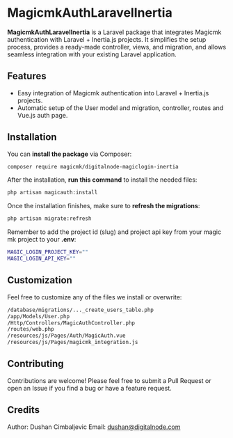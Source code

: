 # MagicmkAuthLaravelInertia

**MagicmkAuthLaravelInertia** is a Laravel package that integrates Magicmk authentication with Laravel + Inertia.js projects. It simplifies the setup process, provides a ready-made controller, views, and migration, and allows seamless integration with your existing Laravel application.

## Features

- Easy integration of Magicmk authentication into Laravel + Inertia.js projects.
- Automatic setup of the User model and migration, controller, routes and Vue.js auth page.

## Installation

You can **install the package** via Composer:

```bash
composer require magicmk/digitalnode-magiclogin-inertia
```

After the installation, **run this command** to install the needed files:

```bash
php artisan magicauth:install
```

Once the installation finishes, make sure to **refresh the migrations**:

```bash
php artisan migrate:refresh
```

Remember to add the project id (slug) and project api key from your magic mk project to your **.env**:

```bash
MAGIC_LOGIN_PROJECT_KEY=""
MAGIC_LOGIN_API_KEY=""
```

## Customization
Feel free to customize any of the files we install or overwrite:

```bash
/database/migrations/..._create_users_table.php
/app/Models/User.php
/Http/Controllers/MagicAuthController.php
/routes/web.php
/resources/js/Pages/Auth/MagicAuth.vue
/resources/js/Pages/magicmk_integration.js
```

## Contributing
Contributions are welcome!
Please feel free to submit a Pull Request or open an Issue if you find a bug or have a feature request.

## Credits
Author: Dushan Cimbaljevic
Email: dushan@digitalnode.com
